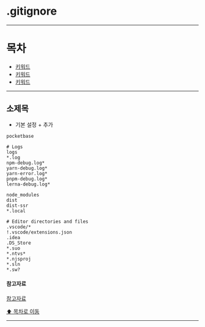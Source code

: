 # .gitignore

---

# 목차

- [키워드](#소제목)
- [키워드](#소제목)
- [키워드](#소제목)

---

## 소제목

- 기본 설정 + 추가

```
pocketbase

# Logs
logs
*.log
npm-debug.log*
yarn-debug.log*
yarn-error.log*
pnpm-debug.log*
lerna-debug.log*

node_modules
dist
dist-ssr
*.local

# Editor directories and files
.vscode/*
!.vscode/extensions.json
.idea
.DS_Store
*.suo
*.ntvs*
*.njsproj
*.sln
*.sw?

```

#### 참고자료

[참고자료](링크)

[⬆️ 목차로 이동](#목차)

---
